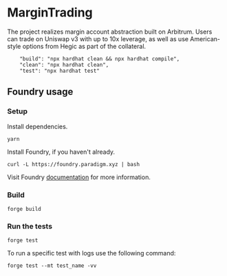 # MarginTrading

The project realizes margin account abstraction built on Arbitrum. Users can trade on Uniswap v3 with up to 10x leverage, as well as use American-style options from Hegic as part of the collateral.

```shell
    "build": "npx hardhat clean && npx hardhat compile",
    "clean": "npx hardhat clean",
    "test": "npx hardhat test"
```


## Foundry usage

### Setup

Install dependencies.

```shell
yarn
```

Install Foundry, if you haven't already. 

```shell
curl -L https://foundry.paradigm.xyz | bash
```

Visit Foundry [documentation](https://book.getfoundry.sh/getting-started/installation) for more information.

### Build

```shell
forge build
```

### Run the tests

```shell
forge test
```

To run a specific test with logs use the following command:

```shell
forge test --mt test_name -vv
```